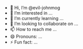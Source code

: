 - 👋 Hi, I’m @evil-johnmog
- 👀 I’m interested in ...
- 🌱 I’m currently learning ...
- 💞️ I’m looking to collaborate on ...
- 📫 How to reach me ...
- 😄 Pronouns: ...
- ⚡ Fun fact: ...

<!---
evil-johnmog/evil-johnmog is a ✨ special ✨ repository because its `README.md` (this file) appears on your GitHub profile.
You can click the Preview link to take a look at your changes.
--->
